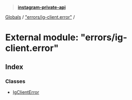 > **[instagram-private-api](../README.md)**

[Globals](../globals.md) / ["errors/ig-client.error"](_errors_ig_client_error_.md) /

# External module: "errors/ig-client.error"

## Index

### Classes

* [IgClientError](../classes/_errors_ig_client_error_.igclienterror.md)